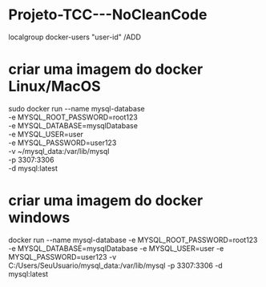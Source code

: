 

# Projeto-TCC---NoCleanCode

localgroup docker-users "user-id" /ADD

# criar uma imagem do docker Linux/MacOS
sudo docker run --name mysql-database \
  -e MYSQL_ROOT_PASSWORD=root123 \
  -e MYSQL_DATABASE=mysqlDatabase \
  -e MYSQL_USER=user \
  -e MYSQL_PASSWORD=user123 \
  -v ~/mysql_data:/var/lib/mysql \
  -p 3307:3306 \
  -d mysql:latest

# criar uma imagem do docker windows
docker run --name mysql-database -e MYSQL_ROOT_PASSWORD=root123 -e MYSQL_DATABASE=mysqlDatabase -e MYSQL_USER=user -e MYSQL_PASSWORD=user123 -v C:/Users/SeuUsuario/mysql_data:/var/lib/mysql -p 3307:3306 -d mysql:latest
